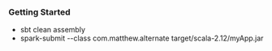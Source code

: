 ### Getting Started
- sbt clean assembly
- spark-submit --class com.matthew.alternate target/scala-2.12/myApp.jar
